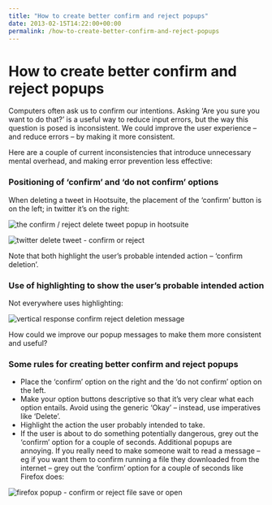 ```yaml
---
title: "How to create better confirm and reject popups"
date: 2013-02-15T14:22:00+00:00
permalink: /how-to-create-better-confirm-and-reject-popups
---
```


# How to create better confirm and reject popups

Computers often ask us to confirm our intentions. Asking ‘Are you sure you want to do that?’ is a useful way to reduce input errors, but the way this question is posed is inconsistent. We could improve the user experience – and reduce errors – by making it more consistent.

Here are a couple of current inconsistencies that introduce unnecessary mental overhead, and making error prevention less effective:

### Positioning of ‘confirm’ and ‘do not confirm’ options

When deleting a tweet in Hootsuite, the placement of the ‘confirm’ button is on the left; in twitter it’s on the right:

![the confirm / reject delete tweet popup in hootsuite](How%20to%20create%20better%20confirm%20and%20reject%20popups%20%E2%80%93%20Martin%20Lugton_files/hootsuite-tweet-delete.png)

![twitter delete tweet - confirm or reject](How%20to%20create%20better%20confirm%20and%20reject%20popups%20%E2%80%93%20Martin%20Lugton_files/twitter-delete-tweet2.png)

Note that both highlight the user’s probable intended action – ‘confirm deletion’.

### Use of highlighting to show the user’s probable intended action

Not everywhere uses highlighting:

![vertical response confirm reject deletion message](How%20to%20create%20better%20confirm%20and%20reject%20popups%20%E2%80%93%20Martin%20Lugton_files/vertical-response-confirm-reject-deletion.png)

How could we improve our popup messages to make them more consistent and useful?

### Some rules for creating better confirm and reject popups

- Place the ‘confirm’ option on the right and the ‘do not confirm’ option on the left.
- Make your option buttons descriptive so that it’s very clear what each option entails. Avoid using the generic ‘Okay’ – instead, use imperatives like ‘Delete’.
- Highlight the action the user probably intended to take.
- If the user is about to do something potentially dangerous, grey out the ‘confirm’ option for a couple of seconds. Additional popups are annoying. If you really need to make someone wait to read a message – eg if you want them to confirm running a file they downloaded from the internet – grey out the ‘confirm’ option for a couple of seconds like Firefox does:

![firefox popup - confirm or reject file save or open](How%20to%20create%20better%20confirm%20and%20reject%20popups%20%E2%80%93%20Martin%20Lugton_files/Firefox-open-confirm-reject1.png)